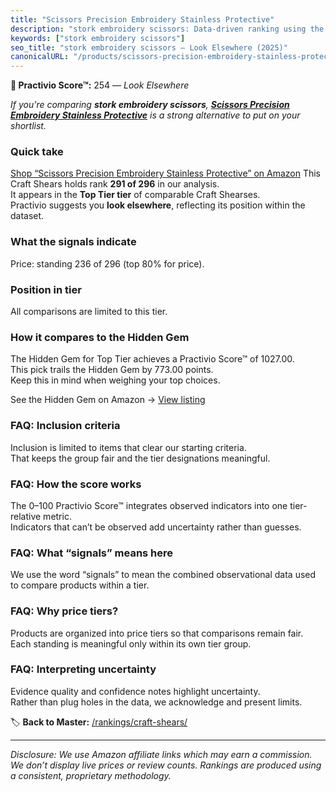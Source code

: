 ```yaml
---
title: "Scissors Precision Embroidery Stainless Protective"
description: "stork embroidery scissors: Data-driven ranking using the Practivio Score™. Positioned by quality, value, demand, findability, momentum."
keywords: ["stork embroidery scissors"]
seo_title: "stork embroidery scissors — Look Elsewhere (2025)"
canonicalURL: "/products/scissors-precision-embroidery-stainless-protective-B0FJ65C9WL/"
---
```


**🚫 Practivio Score™:** 254 — _Look Elsewhere_


*If you're comparing **stork embroidery scissors**, **[Scissors Precision Embroidery Stainless Protective](https://www.amazon.com/dp/B0FJ65C9WL?tag=practivio-20)** is a strong alternative to put on your shortlist.*
### Quick take
[Shop “Scissors Precision Embroidery Stainless Protective” on Amazon](https://www.amazon.com/dp/B0FJ65C9WL?tag=practivio-20)
This Craft Shears holds rank **291 of 296** in our analysis.  
It appears in the **Top Tier tier** of comparable Craft Shearses.  
Practivio suggests you **look elsewhere**, reflecting its position within the dataset.

### What the signals indicate
Price: standing 236 of 296 (top 80% for price).  

### Position in tier
All comparisons are limited to this tier.

### How it compares to the Hidden Gem
The Hidden Gem for Top Tier achieves a Practivio Score™ of 1027.00.  
This pick trails the Hidden Gem by 773.00 points.  
Keep this in mind when weighing your top choices.  

See the Hidden Gem on Amazon → [View listing](https://www.amazon.com/dp/B07SFTHVBV?tag=practivio-20)

### FAQ: Inclusion criteria
Inclusion is limited to items that clear our starting criteria.  
That keeps the group fair and the tier designations meaningful.

### FAQ: How the score works
The 0–100 Practivio Score™ integrates observed indicators into one tier-relative metric.  
Indicators that can’t be observed add uncertainty rather than guesses.

### FAQ: What “signals” means here
We use the word “signals” to mean the combined observational data used to compare products within a tier.

### FAQ: Why price tiers?
Products are organized into price tiers so that comparisons remain fair.  
Each standing is meaningful only within its own tier group.

### FAQ: Interpreting uncertainty
Evidence quality and confidence notes highlight uncertainty.  
Rather than plug holes in the data, we acknowledge and present limits.


🏷️ **Back to Master:** [/rankings/craft-shears/](/rankings/craft-shears/)

---
_Disclosure: We use Amazon affiliate links which may earn a commission. We don’t display live prices or review counts. Rankings are produced using a consistent, proprietary methodology._
